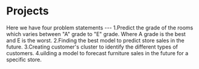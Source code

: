 # Projects
Here we have four problem statements ---
  1.Predict the grade of the rooms which varies between "A" grade to "E" grade. Where A grade is the best and E is the worst.
  2.Finding the best model to predict store sales in the future.
  3.Creating customer's cluster to identify the different types of customers.
  4.uilding a model to forecast furniture sales in the future for a specific store.
